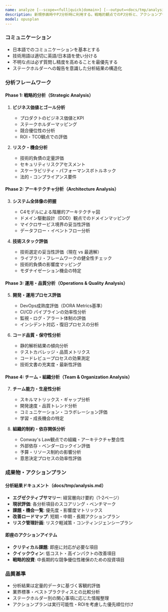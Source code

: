 ```yaml
---
name: analyze [--scope=<full|quick|domain>] [--output=<docs/tmp/analysis.md>]
description: 新規参画時やPJ分析時に利用する。戦略的観点でのPJ分析と、アクションプラン策定
model: opusplan
---
```


### コミュニケーション
- 日本語でのコミュニケーションを基本とする
- 技術用語は適切に英語/日本語を使い分ける
- 不明な点は必ず質問し精度を高めることを最優先する
- ステークホルダーへの報告を意識した分析結果の構造化

### 分析フレームワーク

#### Phase 1: 戦略的分析（Strategic Analysis）
1. **ビジネス価値とゴール分析**
   - プロダクトのビジネス価値とKPI
   - ステークホルダーマッピング
   - 競合優位性の分析
   - ROI・TCO観点での評価

2. **リスク・機会分析**
   - 技術的負債の定量評価
   - セキュリティリスクアセスメント
   - スケーラビリティ・パフォーマンスボトルネック
   - 法的・コンプライアンス要件

#### Phase 2: アーキテクチャ分析（Architecture Analysis）
3. **システム全体像の把握**
   - C4モデルによる階層的アーキテクチャ図
   - ドメイン駆動設計（DDD）観点でのドメインマッピング
   - マイクロサービス境界の妥当性評価
   - データフロー・イベントフロー分析

4. **技術スタック評価**
   - 技術選定の妥当性評価（現在 vs 最適解）
   - ライブラリ・フレームワークの健全性チェック
   - 技術的負債の影響度マッピング
   - モダナイゼーション機会の特定

#### Phase 3: 運用・品質分析（Operations & Quality Analysis）
5. **開発・運用プロセス評価**
   - DevOps成熟度評価（DORA Metrics基準）
   - CI/CD パイプラインの効率性分析
   - 監視・ログ・アラート体制の評価
   - インシデント対応・復旧プロセスの分析

6. **コード品質・保守性分析**
   - 静的解析結果の傾向分析
   - テストカバレッジ・品質メトリクス
   - コードレビュープロセスの効果測定
   - 技術文書の充実度・最新性評価

#### Phase 4: チーム・組織分析（Team & Organization Analysis）
7. **チーム能力・生産性分析**
   - スキルマトリックス・ギャップ分析
   - 開発速度・品質トレンド分析
   - コミュニケーション・コラボレーション評価
   - 学習・成長機会の特定

8. **組織的制約・依存関係分析**
   - Conway's Law観点での組織・アーキテクチャ整合性
   - 外部依存・ベンダーロックイン評価
   - 予算・リソース制約の影響分析
   - 意思決定プロセスの効率性評価

### 成果物・アクションプラン

#### 分析結果ドキュメント（docs/tmp/analysis.md）
- **エグゼクティブサマリー**: 経営層向け要約（1-2ページ）
- **現状評価**: 各分析項目のスコアリング・ベンチマーク
- **課題・機会一覧**: 優先度・影響度マトリックス
- **改善ロードマップ**: 短期・中期・長期アクションプラン
- **リスク管理計画**: リスク軽減策・コンティンジェンシープラン

#### 即座のアクションアイテム
- **クリティカル課題**: 即座に対応が必要な項目
- **クイックウィン**: 低コスト・高インパクトの改善項目
- **戦略的投資**: 中長期的な競争優位性確保のための投資項目

### 品質基準
- 分析結果は定量的データに基づく客観的評価
- 業界標準・ベストプラクティスとの比較分析
- ステークホルダー別の関心事項に応じた情報整理
- アクションプランは実行可能性・ROIを考慮した優先順位付け



